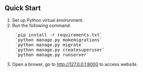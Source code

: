 ## Quick Start
1. Set up Python virtual environment.
2. Run the following command:
<pre>
    `pip install -r requirements.txt`
    `python manage.py makemigrations`
    `python manage.py migrate`
    `python manage.py createsuperuser`
    `python manage.py runserver`
</pre>
3. Open a brower, go to http://127.0.0.1:8000 to access website.
